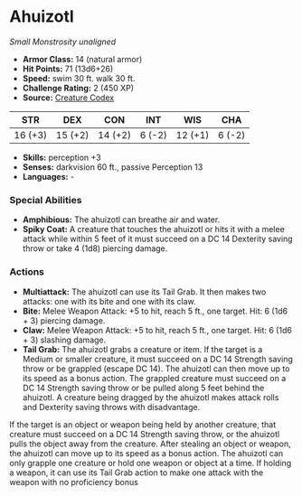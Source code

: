 # Ahuizotl

*Small* *Monstrosity* *unaligned*

- **Armor Class:** 14 (natural armor)
- **Hit Points:** 71 (13d6+26)
- **Speed:** swim 30 ft. walk 30 ft.
- **Challenge Rating:** 2 (450 XP)
- **Source:** [Creature Codex](https://koboldpress.com/kpstore/product/creature-codex-for-5th-edition-dnd/)

| STR | DEX | CON | INT | WIS | CHA |
| --- | --- | --- | --- | --- | --- |
| 16 (+3) | 15 (+2) | 14 (+2) | 6 (-2) | 12 (+1) | 6 (-2) |

- **Skills:** perception +3
- **Senses:** darkvision 60 ft., passive Perception 13
- **Languages:** -
### Special Abilities
- **Amphibious:** The ahuizotl can breathe air and water.
- **Spiky Coat:** A creature that touches the ahuizotl or hits it with a melee attack while within 5 feet of it must succeed on a DC 14 Dexterity saving throw or take 4 (1d8) piercing damage.
### Actions
- **Multiattack:** The ahuizotl can use its Tail Grab. It then makes two attacks: one with its bite and one with its claw.
- **Bite:** Melee Weapon Attack: +5 to hit, reach 5 ft., one target. Hit: 6 (1d6 + 3) piercing damage.
- **Claw:** Melee Weapon Attack: +5 to hit, reach 5 ft., one target. Hit: 6 (1d6 + 3) slashing damage.
- **Tail Grab:** The ahuizotl grabs a creature or item. If the target is a Medium or smaller creature, it must succeed on a DC 14 Strength saving throw or be grappled (escape DC 14). The ahuizotl can then move up to its speed as a bonus action. The grappled creature must succeed on a DC 14 Strength saving throw or be pulled along 5 feet behind the ahuizotl. A creature being dragged by the ahuizotl makes attack rolls and Dexterity saving throws with disadvantage.

If the target is an object or weapon being held by another creature, that creature must succeed on a DC 14 Strength saving throw, or the ahuizotl pulls the object away from the creature. After stealing an object or weapon, the ahuizotl can move up to its speed as a bonus action. The ahuizotl can only grapple one creature or hold one weapon or object at a time. If holding a weapon, it can use its Tail Grab action to make one attack with the weapon with no proficiency bonus
